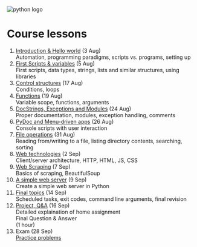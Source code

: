 <!--
Learning Outcomes
1. Explain an approach to programming to be able to solve common automation problems, and how scripting languages fit into this approach.
2. Use the scripting language to build desktop/console applications to automate common tasks.
3. Use the scripting language to execute external applications on the installed computer system as well as to schedule tasks to be run at specific intervals.
4. Build basic web applications for remote control of automated tasks.
-->

![python logo](https://www.python.org/static/community_logos/python-logo-master-v3-TM.png)

# Course lessons
1. [Introduction & Hello world](lessons/01.md) (3 Aug)  
Automation, programming paradigms, scripts vs. programs, setting up
1. [First Scripts & variables](lessons/02.md) (5 Aug)  
First scripts, data types, strings, lists and similar structures, using libraries
1. [Control structures](lessons/03.md) (17 Aug)  
Conditions, loops
1. [Functions](lessons/04.md) (19 Aug)  
Variable scope, functions, arguments
1. [DocStrings, Exceptions and Modules](lessons/05.md) (24 Aug)  
Proper documentation, modules, exception handling, comments
1. [PyDoc and Menu-driven apps](lessons/06.md) (26 Aug)  
Console scripts with user interaction
1. [File operations](lessons/07.md) (31 Aug)  
Reading from/writing to a file, listing directory contents, searching, sorting
1. [Web technologies](lessons/08.md) (2 Sep)  
Client/server architecture, HTTP, HTML, JS, CSS
1. [Web Scraping](lessons/09.md) (7 Sep)  
Basics of scraping, BeautifulSoup
1. [A simple web server](lessons/10.md) (9 Sep)  
Create a simple web server in Python
1. [Final topics](lessons/11.md) (14 Sep)  
Scheduled tasks, exit codes, command line arguments, final revision
1. [Project, Q&A](lessons/project.md) (16 Sep)  
Detailed explaination of home assignment  
Final Question & Answer  
(1 hour) 
1. Exam (28 Sep)  
[Practice problems](https://adriann.github.io/programming_problems.html)
